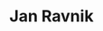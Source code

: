 ---
SICRIS: null
draft: false
fixName: jan_ravnik
lab: null
labPos: null
location: null
mailInfo: jan.ravnik@fmf.uni-lj.si
officeHours: null
profName: Jan Ravnik
profTitle: Zunanji sodelavec
telephoneInfo: null
title: Jan Ravnik
---